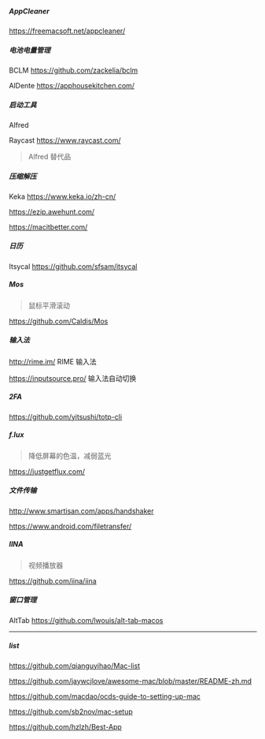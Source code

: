 ##### AppCleaner

https://freemacsoft.net/appcleaner/

##### 电池电量管理

BCLM https://github.com/zackelia/bclm

AlDente https://apphousekitchen.com/

##### 启动工具

Alfred

Raycast https://www.raycast.com/

> Alfred 替代品

##### 压缩解压

Keka https://www.keka.io/zh-cn/

https://ezip.awehunt.com/

https://macitbetter.com/

##### 日历

Itsycal https://github.com/sfsam/itsycal

##### Mos

> 鼠标平滑滚动

https://github.com/Caldis/Mos

##### 输入法

http://rime.im/ RIME 输入法

https://inputsource.pro/ 输入法自动切换

##### 2FA

https://github.com/yitsushi/totp-cli

##### f.lux

> 降低屏幕的色温，减弱蓝光

https://justgetflux.com/

##### 文件传输

http://www.smartisan.com/apps/handshaker

https://www.android.com/filetransfer/

##### IINA

> 视频播放器

https://github.com/iina/iina

##### 窗口管理

AltTab https://github.com/lwouis/alt-tab-macos

---

##### list

https://github.com/qianguyihao/Mac-list

https://github.com/jaywcjlove/awesome-mac/blob/master/README-zh.md

https://github.com/macdao/ocds-guide-to-setting-up-mac

https://github.com/sb2nov/mac-setup

https://github.com/hzlzh/Best-App
